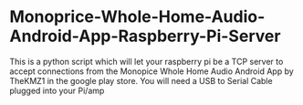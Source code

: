 # Monoprice-Whole-Home-Audio-Android-App-Raspberry-Pi-Server
This is a python script which will let your raspberry pi be a TCP server to accept connections from the Monopice Whole Home Audio Android App by TheKMZ1 in the google play store. You will need a USB to Serial Cable plugged into your Pi/amp

